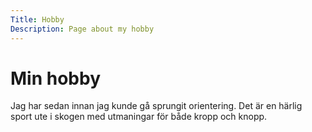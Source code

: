 ```yaml
---
Title: Hobby
Description: Page about my hobby
---
```


Min hobby
==================

Jag har sedan innan jag kunde gå sprungit orientering. Det är en härlig sport ute i skogen med utmaningar för både kropp och knopp.